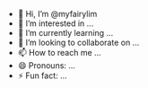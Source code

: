 - 👋 Hi, I’m @myfairylim
- 👀 I’m interested in ...
- 🌱 I’m currently learning ...
- 💞️ I’m looking to collaborate on ...
- 📫 How to reach me ...
- 😄 Pronouns: ...
- ⚡ Fun fact: ...

<!---
myfairylim/myfairylim is a ✨ special ✨ repository because its `README.md` (this file) appears on your GitHub profile.
You can click the Preview link to take a look at your changes.
--->
